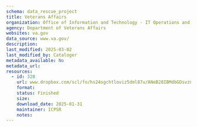 ```yaml
---
schema: data_rescue_project 
title: Veterans Affairs
organization: Office of Information and Technology - IT Operations and Services (ITOPS)
agency: Department of Veterans Affairs
websites: va.gov
data_source: www.va.gov/
description: 
last_modified: 2025-03-02
last_modified_by: Cataloger
metadata_available: No
metadata_url: 
resources:
  - id: 328
    url: www.dropbox.com/scl/fo/hs24sgchtloviz5dml87u/ANeB28IBMdbGDsvznc6l_x4?rlkey=n3bl1sff9yn6xeuqhzd7tfxyb&dl=0
    format: 
    status: Finished
    size: 
    download_date: 2025-01-31
    maintainer: ICPSR
    notes: 
---
```

